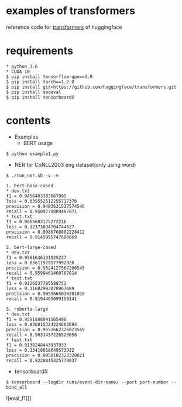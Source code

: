 # examples of transformers
reference code for [transformers](https://github.com/huggingface/transformers) of huggingface

# requirements

```
* python 3.6
* CUDA 10
$ pip install tensorflow-gpu==2.0
$ pip install torch==1.2.0
$ pip install git+https://github.com/huggingface/transformers.git
$ pip install seqeval
$ pip install tensorboardX
```

# contents

- Examples
  - BERT usage
```
$ python example1.py
```

- NER for CoNLL2003 eng dataset(only using word)
```
$ ./run_ner.sh -v -v

1. bert-base-cased
* dev.txt
f1 = 0.9456403383867995
loss = 0.039552512255717376
precision = 0.9403631517574546
recall = 0.9509770889487871
* test.txt
f1 = 0.9065683175272216
loss = 0.12373894704744627
precision = 0.8986768802228412
recall = 0.9145995747696669

2. bert-large-cased
* dev.txt
f1 = 0.9561646131925237
loss = 0.03611929177992928
precision = 0.9524127567206545
recall = 0.9599461460787614
* test.txt
f1 = 0.9126537785588752
loss = 0.11602993070967689
precision = 0.9059665038381018
recall = 0.9194405099150141

3. roberta-large
* dev.txt
f1 = 0.9591888041565406
loss = 0.036815324224663694
precision = 0.9552662326823569
recall = 0.9631437226523056
* test.txt
f1 = 0.9138248443937933
loss = 0.13418018649573932
precision = 0.9050182323320021
recall = 0.9228045325779037
```
  - tensorboardX
```
$ tensorboard --logdir runs/event-dir-name/ --port port-number --bind_all
```
![eval_f1][]
